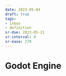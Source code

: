 ```yaml
---
date: 2023-05-04
draft: true
tags:
- inbox
- definition
sr-due: 2023-05-21
sr-interval: 4
sr-ease: 270
---
```


# Godot Engine
